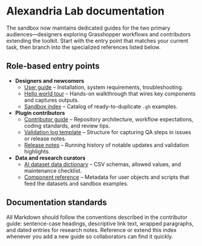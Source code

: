 # Alexandria Lab documentation

The sandbox now maintains dedicated guides for the two primary audiences—designers exploring
Grasshopper workflows and contributors extending the toolkit. Start with the entry point that
matches your current task, then branch into the specialized references listed below.

## Role-based entry points

- **Designers and newcomers**
  - [User guide](user-guide.md) – Installation, system requirements, troubleshooting.
  - [Hello world tour](hello-world-tour.md) – Hands-on walkthrough that wires key components
    and captures outputs.
  - [Sandbox index](../alexandria-application-files/sandbox-files/README.md) – Catalog of
    ready-to-duplicate `.gh` examples.
- **Plugin contributors**
  - [Contributor guide](contributor-guide.md) – Repository architecture, workflow
    expectations, coding standards, and review tips.
  - [Validation log template](validation-log-template.md) – Structure for capturing QA steps
    in issues or release notes.
  - [Release notes](release-notes.md) – Running history of notable updates and validation
    highlights.
- **Data and research curators**
  - [AI dataset data dictionary](../artificial-intelligence-dataset/data-dictionary.md) – CSV
    schemas, allowed values, and maintenance checklist.
  - [Component reference](component-reference.md) – Metadata for user objects and scripts that
    feed the datasets and sandbox examples.

## Documentation standards

All Markdown should follow the conventions described in the contributor guide: sentence-case
headings, descriptive link text, wrapped paragraphs, and dated entries for research notes.
Reference or extend this index whenever you add a new guide so collaborators can find it
quickly.
